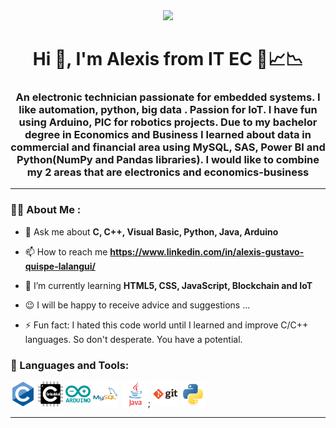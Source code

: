 <div id="header" align="center">
    <img src="https://media.giphy.com/media/kwCL0wIRPuO6loPGQ7/giphy.gif" width="200" />
    <h1 align="center">Hi 👋, I'm Alexis from IT EC 🤖📈📉 </h1>
    <h3 align="center">An electronic technician passionate for embedded systems. I like automation, python, big data . Passion for IoT. I have fun using Arduino, PIC for robotics projects. Due to my bachelor degree in Economics and Business I learned about data in commercial and financial area using MySQL, SAS, Power BI and Python(NumPy and Pandas libraries). I would like to combine my 2 areas that are electronics and economics-business </h3>
</div>



---

### 👨‍💻 About Me :


- 💬 Ask me about **C, C++, Visual Basic, Python, Java, Arduino**

- 📫 How to reach me **https://www.linkedin.com/in/alexis-gustavo-quispe-lalangui/**

- 🌱 I’m currently learning **HTML5, CSS, JavaScript, Blockchain and IoT**

- 😉 I will be happy to receive advice and suggestions ...

- ⚡ Fun fact: I hated this code world until I learned and improve C/C++ languages. So don't desperate. You have a potential. 
     




<div align="left">
    <h3>🔨 Languages and Tools:</h3>
    <div>
        <img src="https://github.com/devicons/devicon/blob/master/icons/c/c-original.svg" title="C" **alt="C" width="40" height="40"/>
        <img src="https://github.com/devicons/devicon/blob/master/icons/embeddedc/embeddedc-original-wordmark.svg" title="embeddedc" **alt="embeddedc" width="40" height="40"/>
         <img src="https://github.com/devicons/devicon/blob/master/icons/arduino/arduino-original-wordmark.svg" title="arduino" **alt="arduino" width="40" height="40"/>
        <img src="https://github.com/devicons/devicon/blob/master/icons/mysql/mysql-original-wordmark.svg" title="MySQL"  alt="MySQL" width="40" height="40"/>&nbsp;
        <img src="https://github.com/devicons/devicon/blob/master/icons/java/java-original-wordmark.svg" title="Java"  alt="Java" width="40" height="40"/>;
        <img src="https://github.com/devicons/devicon/blob/master/icons/git/git-original-wordmark.svg" title="Git" **alt="Git" width="40" height="40"/> 
       <img src="https://github.com/devicons/devicon/blob/master/icons/python/python-original.svg" title="Git" **alt="Git" width="40" height="40"/>
      </div>
</div>

---

